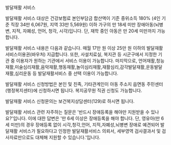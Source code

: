 발달재활 서비스


발달재활 서비스 대상은 건강보험료 본인부담금 합산액이 기준 중위소득 180% (4인 기준 직장 34만 6,067원, 지역 33만 5,569원) 이하 가구의 만 18세 미만 장애아동(뇌병변, 지적, 자폐성, 언어, 청각, 시각)입니다. 단, 재학 중인 아동은 만 20세 미만까지 가능합니다.


발달재활 서비스 내용은 다음과 같습니다. 매월 17만 원 이상 25만 원 이하의 발달재활 서비스이용권(바우처) 지급합니다. 또한, 사설치료실, 복지관 등 시군구에서 지정한 기관 중 이용자가 원하는 기관에서 서비스 이용이 가능합니다. 마지막으로, 언어재활,청능재활,미술심리재활,음악재활,행동재활,놀이심리재활,재활심리,감각발달재활,운동발달재활,심리운동 등 발달재활서비스 중 선택 이용이 가능합니다.


발달재활 서비스 신청방법은 본인 및 친족, 기타관계인이 아동 주소지 읍면동 주민센터(행정복지센터)에 신청하시면 됩니다. 복지공무원 직권 신청도 가능합니다.


발달재활 서비스 신청문의는 보건복지상담센터(129)로 하시면 됩니다.


발달재활 서비스 관련 자주하는 질문은 '반드시 장애등록을 해야만 지원받을 수 있나요?'입니다.
이에 대한 답변은 '만 6세 이상은 장애등록을 해야 합니다. 단, 영유아(만 6세 미만)의 경우 장애등록 없이 시각,청각,언어, 지적,자폐성,뇌병변 장애로 예견되어 발달재활 서비스가 필요하다고 인정한 발달재활서비스 의뢰서, 세부영역 검사결과서 및 검사자료만으로도 대체해 지원할 수 있습니다.'입니다.